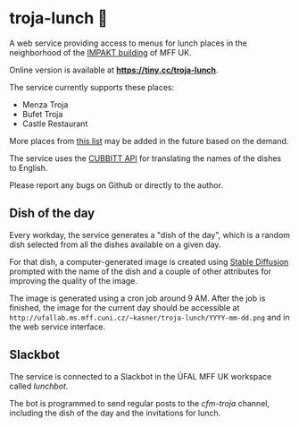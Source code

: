 # troja-lunch 🍜

A web service providing access to menus for lunch places in the neighborhood of the [IMPAKT building](https://www.mff.cuni.cz/cs/vnitrni-zalezitosti/budovy-a-arealy/troja) of MFF UK.

Online version is available at **https://tiny.cc/troja-lunch**.

The service currently supports these places:
- Menza Troja
- Bufet Troja
- Castle Restaurant

More places from [this list](https://docs.google.com/document/d/1d9ryeOlgXGPu9qhMypvSUDp63iTMJAWtS1VrHD74FNs/edit) may be added in the future based on the demand.

The service uses the [CUBBITT API](https://lindat.mff.cuni.cz/services/translation/api/v2/doc) for translating the names of the dishes to English.

Please report any bugs on Github or directly to the author.


## Dish of the day
Every workday, the service generates a "dish of the day", which is a random dish selected from all the dishes available on a given day. 

For that dish, a computer-generated image is created using [Stable Diffusion](https://github.com/CompVis/stable-diffusion) prompted with the name of the dish and a couple of other attributes for improving the quality of the image.

The image is generated using a cron job around 9 AM. After the job is finished, the image for the current day should be accessible at `http://ufallab.ms.mff.cuni.cz/~kasner/troja-lunch/YYYY-mm-dd.png` and in the web service interface.

## Slackbot
The service is connected to a Slackbot in the ÚFAL MFF UK workspace called *lunchbot*. 

The bot is programmed to send regular posts to the *cfm-troja* channel, including the dish of the day and the invitations for lunch.